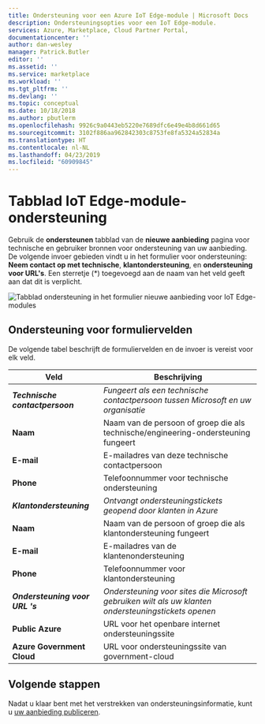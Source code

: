 ```yaml
---
title: Ondersteuning voor een Azure IoT Edge-module | Microsoft Docs
description: Ondersteuningsopties voor een IoT Edge-module.
services: Azure, Marketplace, Cloud Partner Portal,
documentationcenter: ''
author: dan-wesley
manager: Patrick.Butler
editor: ''
ms.assetid: ''
ms.service: marketplace
ms.workload: ''
ms.tgt_pltfrm: ''
ms.devlang: ''
ms.topic: conceptual
ms.date: 10/18/2018
ms.author: pbutlerm
ms.openlocfilehash: 9926c9a0443eb5220e7689dfc6e49e4b8d661d65
ms.sourcegitcommit: 3102f886aa962842303c8753fe8fa5324a52834a
ms.translationtype: HT
ms.contentlocale: nl-NL
ms.lasthandoff: 04/23/2019
ms.locfileid: "60909845"
---
```

# <a name="iot-edge-module-support-tab"></a>Tabblad IoT Edge-module-ondersteuning

Gebruik de **ondersteunen** tabblad van de **nieuwe aanbieding** pagina voor technische en gebruiker bronnen voor ondersteuning van uw aanbieding.  De volgende invoer gebieden vindt u in het formulier voor ondersteuning: **Neem contact op met technische**, **klantondersteuning**, en **ondersteuning voor URL's**. Een sterretje (*) toegevoegd aan de naam van het veld geeft aan dat dit is verplicht.

![Tabblad ondersteuning in het formulier nieuwe aanbieding voor IoT Edge-modules](./media/iot-edge-module-support-tab.png)

## <a name="support-form-fields"></a>Ondersteuning voor formuliervelden

De volgende tabel beschrijft de formuliervelden en de invoer is vereist voor elk veld.

|  **Veld**                |     **Beschrijving**                                                          |
|  ---------                |     ---------------                                                          |
| ***Technische contactpersoon***  |  *Fungeert als een technische contactpersoon tussen Microsoft en uw organisatie* | 
| **Naam**                  | Naam van de persoon of groep die als technische/engineering-ondersteuning fungeert     |
| **E-mail**                 | E-mailadres van deze technische contactpersoon                                      |
| **Phone**                 | Telefoonnummer voor technische ondersteuning                                           |
| ***Klantondersteuning***  | *Ontvangt ondersteuningstickets geopend door klanten in Azure* |
| **Naam**                  | Naam van de persoon of groep die als klantondersteuning fungeert                  |
| **E-mail**                 | E-mailadres van de klantenondersteuning                                            |
| **Phone**                 | Telefoonnummer voor klantondersteuning                                            |
| ***Ondersteuning voor URL 's***  | *Ondersteuning voor sites die Microsoft gebruiken wilt als uw klanten ondersteuningstickets openen* |
| **Public Azure**          | URL voor het openbare internet ondersteuningssite                                         |
| **Azure Government Cloud**| URL voor ondersteuningssite van government-cloud                                        |

## <a name="next-steps"></a>Volgende stappen

Nadat u klaar bent met het verstrekken van ondersteuningsinformatie, kunt u [uw aanbieding publiceren](./cpp-publish-offer.md).
